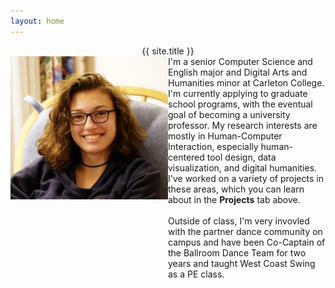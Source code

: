 ```yaml
---
layout: home
---
```


<div style="text-align: center;">{{ site.title }}</div>

<div>
<div style="width:50%;float:left;"><img src="assets/images/Hicke.jpeg" alt="Photo of Rebecca Hicke"></div><div style="margin-left:50%; width:50%;">I'm a senior Computer Science and English major and Digital Arts and Humanities minor at Carleton College. 
I'm currently applying to graduate school programs, with the eventual goal of becoming a university professor. My research interests are mostly in Human-Computer Interaction, especially human-centered tool design, data visualization, and digital humanities. I've worked on a variety of projects in these areas, which you can learn about in the <b>Projects</b> tab above.<br><br>Outside of class, I'm very invovled with the partner dance community on campus and have been Co-Captain of the Ballroom Dance Team for two years and taught West Coast Swing as a PE class.</div>
</div>
